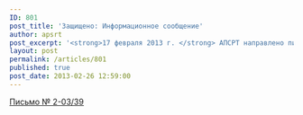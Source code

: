 ```yaml
---
ID: 801
post_title: 'Защищено: Информационное сообщение'
author: apsrt
post_excerpt: '<strong>17 февраля 2013 г. </strong> АПСРТ направлено письмо в Минэкономразвития России  за N 2-03/39 об инициировании министерством в установленном порядке  отмены приказа Минздравсоцразвития России  от 5 мая 2012 г. № 499н  и приказа Минздрава России от 29.11.2012 г. № 984н по составу судовых аптечек.'
layout: post
permalink: /articles/801
published: true
post_date: 2013-02-26 12:59:00
---
```

<a href="http://www.apsrt.ru/docs/fr45.rtf"><span style="text-decoration:underline;">Письмо № 2-03/39</span></a>